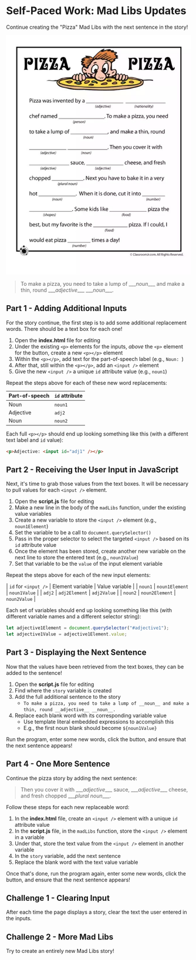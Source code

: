 # Self-Paced Work: Mad Libs Updates
Continue creating the "Pizza" Mad Libs with the next sentence in the story!

![](Assets/MadLibs.png)

>To make a pizza, you need to take a lump of \_\_\__noun_\_\_\_ and make a thin, round \_\_\__adjective_\_\_\_ \_\_\__noun_\_\_\_.

## Part 1 - Adding Additional Inputs
For the story continue, the first step is to add some additional replacement words. There should be a text box for each one!

1. Open the **index.html** file for editing
1. Under the existing `<p>` elements for the inputs, _above_ the `<p>` element for the button, create a new `<p></p>` element
1. Within the `<p></p>`, add text for the part-of-speech label (e.g., `Noun: `)
1. After that, still within the `<p></p>`, add an `<input />` element
1. Give the new `<input />` a unique `id` attribute value (e.g., `noun1`)

Repeat the steps above for each of these new word replacements:

| Part-of-speech | `id` attribute |
|-|-|
| Noun | `noun1` |
| Adjective | `adj2` |
| Noun | `noun2` |

Each full `<p></p>` should end up looking something like this (with a different text label and `id` value):

```html
<p>Adjective: <input id="adj1" /></p>
```

## Part 2 - Receiving the User Input in JavaScript
Next, it's time to grab those values from the text boxes. It will be necessary to pull values for each `<input />` element.

1. Open the **script.js** file for editing
1. Make a new line in the body of the `madLibs` function, under the existing value variables
1. Create a new variable to store the `<input />` element (e.g., `noun1Element`)
1. Set the variable to be a call to `document.querySelector()`
1. Pass in the proper selector to select the targeted `<input />` based on its `id` attribute value
1. Once the element has been stored, create another new variable on the next line to store the entered text (e.g., `noun1Value`)
1. Set that variable to be the `value` of the input element variable

Repeat the steps above for each of the new input elements:

| `id` for `<input />` | Element variable | Value variable |
| `noun1` | `noun1Element` | `noun1Value` |
| `adj2` | `adj2Element` | `adj2Value` |
| `noun2` | `noun2Element` | `noun2Value` |

Each set of variables should end up looking something like this (with different variable names and a different selector string):

```js
let adjective1Element = document.querySelector("#adjective1");
let adjective1Value = adjective1Element.value;
```

## Part 3 - Displaying the Next Sentence
Now that the values have been retrieved from the text boxes, they can be added to the sentence!

1. Open the **script.js** file for editing
1. Find where the `story` variable is created
1. Add the full additional sentence to the story
    - `To make a pizza, you need to take a lump of __noun__ and make a thin, round __adjective__ __noun__.`
1. Replace each blank word with its corresponding variable value
    - Use template literal embedded expressions to accomplish this
    - E.g., the first noun blank should become `${noun1Value}`

Run the program, enter some new words, click the button, and ensure that the next sentence appears!

## Part 4 - One More Sentence
Continue the pizza story by adding the next sentence:

>Then you cover it with \_\_\__adjective_\_\_\_ sauce, \_\_\__adjective_\_\_\_ cheese, and fresh chopped \_\_\__plural noun_\_\_\_.

Follow these steps for each new replaceable word:

1. In the **index.html** file, create an `<input />` element with a unique `id` attribute value
1. In the **script.js** file, in the `madLibs` function, store the `<input />` element in a variable
1. Under that, store the text value from the `<input />` element in another variable
1. In the `story` variable, add the next sentence
1. Replace the blank word with the text value variable

Once that's done, run the program again, enter some new words, click the button, and ensure that the next sentence appears!

## Challenge 1 - Clearing Input
After each time the page displays a story, clear the text the user entered in the inputs.

## Challenge 2 - More Mad Libs
Try to create an entirely new Mad Libs story!
